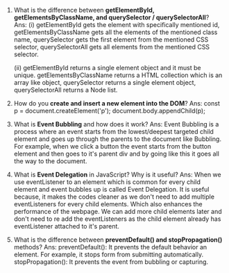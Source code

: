 1. What is the difference between **getElementById, getElementsByClassName, and querySelector / querySelectorAll**?
   Ans: (i) getElementById gets the element with specifically mentioned id, getElementsByClassName gets all the elements of the mentioned class name, querySelector gets the first element from the mentioned CSS selector, querySelectorAll gets all elements from the mentioned CSS selector.

   (ii) getElementById returns a single element object and it must be unique. getElementsByClassName returns a HTML collection which is an array like object, querySelector returns a single element object, querySelectorAll returns a Node list.

2. How do you **create and insert a new element into the DOM**?
   Ans: const p = document.createElement('p');
   document.body.appendChild(p);

3. What is **Event Bubbling** and how does it work?
   Ans: Event Bubbling is a process where an event starts from the lowest/deepest targeted child element and goes up through the parents to the document like Bubbling.
   For example, when we click a button the event starts from the button element and then goes to it's parent div and by going like this it goes all the way to the document.

4. What is **Event Delegation** in JavaScript? Why is it useful?
   Ans: When we use eventListener to an element which is common for every child element and event bubbles up is called Event Delegation.
   It is useful because, it makes the codes cleaner as we don't need to add multiple eventListeners for every child elements. Which also enhances the performance of the webpage. We can add more child elements later and don't need to re add the eventListeners as the child element already has eventListener attached to it's parent.

5. What is the difference between **preventDefault() and stopPropagation()** methods?
   Ans: preventDefault(): It prevents the default behavior an element. For example, it stops form from submitting automatically.
   stopPropagation(): It prevents the event from bubbling or capturing.

